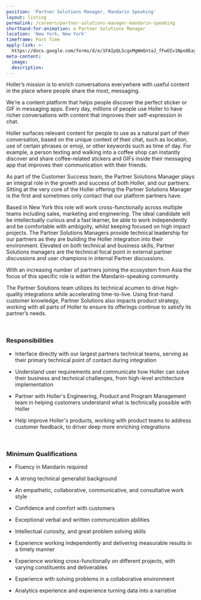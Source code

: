 ```yaml
---
position: 'Partner Solutions Manager, Mandarin Speaking'
layout: listing
permalink: /careers/partner-solutions-manager-mandarin-speaking
shorthand-for-animation: a Partner Solutions Manager
location: 'New York, New York'
timeframe: Part Time
apply-link: >-
  https://docs.google.com/forms/d/e/1FAIpQLScgxMgWmQntaJ_fFwOIv1NpoOEayg7BSVXwWeXTWZ-MBEoJDA/viewform
meta-content:
  image:
  description:
---
```


Holler’s mission is to enrich conversations everywhere with useful content in the place where people share the most, messaging.

We’re a content platform that helps people discover the perfect sticker or GIF in messaging apps. Every day, millions of people use Holler to have richer conversations with content that improves their self-expression in chat.

Holler surfaces relevant content for people to use as a natural part of their conversation, based on the unique context of their chat, such as location, use of certain phrases or emoji, or other keywords such as time of day. For example, a person texting and walking into a coffee shop can instantly discover and share coffee-related stickers and GIFs inside their messaging app that improves their communication with their friends.

As part of the Customer Success team, the Partner Solutions Manager plays an integral role in the growth and success of both Holler, and our partners. Sitting at the very core of the Holler offering the Partner Solutions Manager is the first and sometimes only contact that our platform partners have.

Based in New York this role will work cross-functionally across multiple teams including sales, marketing and engineering. The ideal candidate will be intellectually curious and a fast learner, be able to work independently and be comfortable with ambiguity, whilst keeping focused on high impact projects. The Partner Solutions Managers provide technical leadership for our partners as they are building the Holler integration into their environment. Elevated on both technical and business skills, Partner Solutions managers are the technical focal point in external partner discussions and user champions in internal Partner discussions.

With an increasing number of partners joining the ecosystem from Asia the focus of this specific role is within the Mandarin-speaking community.

The Partner Solutions team utilizes its technical acumen to drive high-quality integrations while accelerating time-to-live. Using first-hand customer knowledge, Partner Solutions also impacts product strategy, working with all parts of Holler to ensure its offerings continue to satisfy its partner’s needs.

&nbsp;

### **Responsibilities**

* Interface directly with our largest partners technical teams, serving as their primary technical point of contact during integration

* Understand user requirements and communicate how Holler can solve their business and technical challenges, from high-level architecture implementation

* Partner with Holler's Engineering, Product and Program Management team in helping customers understand what is technically possible with Holler

* Help improve Holler's products, working with product teams to address customer feedback, to driver deep more enriching integrations

&nbsp;

### **Minimum Qualifications**

* Fluency in Mandarin required

* A strong technical generalist background

* An empathetic, collaborative, communicative, and consultative work style

* Confidence and comfort with customers

* Exceptional verbal and written communication abilities

* Intellectual curiosity, and great problem solving skills

* Experience working independently and delivering measurable results in a timely manner

* Experience working cross-functionally on different projects, with varying constituents and deliverables

* Experience with solving problems in a collaborative environment

* Analytics experience and experience turning data into a narrative